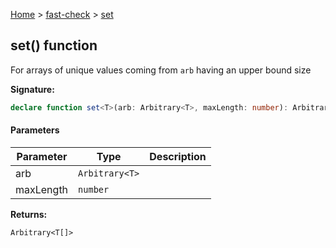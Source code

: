 [Home](/) &gt; [fast-check](../fast-check.md) &gt; [set](set_1.md)

## set() function

For arrays of unique values coming from `arb` having an upper bound size

<b>Signature:</b>

```typescript
declare function set<T>(arb: Arbitrary<T>, maxLength: number): Arbitrary<T[]>;
```

#### Parameters

|  Parameter | Type | Description |
|  --- | --- | --- |
|  arb | <code>Arbitrary&lt;T&gt;</code> |  |
|  maxLength | <code>number</code> |  |

<b>Returns:</b>

`Arbitrary<T[]>`

